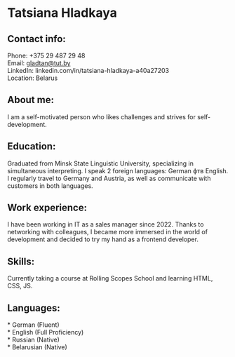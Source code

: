 
<h1> Tatsiana Hladkaya </h1>

<h2> Contact info: </h2>

Phone: +375 29 487 29 48 <br>
Email: gladtan@tut.by <br>
LinkedIn: linkedin.com/in/tatsiana-hladkaya-a40a27203 <br>
Location: Belarus <br>

<h2> About me:<br> </h2>
    I am a self-motivated person who likes challenges and strives for self-development.

<h2> Education:<br> </h2>
    Graduated from Minsk State Linguistic University, specializing in simultaneous interpreting. I speak 2 foreign languages: German фтв English. I regularly travel to Germany and Austria, as well as communicate with customers in both languages.

<h2> Work experience:<br> </h2>
    I have been working in IT as a sales manager since 2022. Thanks to networking with colleagues, I became more immersed in the world of development and decided to try my hand as a frontend developer.

<h2> Skills:<br> </h2>
Currently taking a course at Rolling Scopes School and learning HTML, CSS, JS.

<h2> Languages:<br> </h2>
* German (Fluent) <br>
* English (Full Proficiency) <br>
* Russian (Native) <br>
* Belarusian (Native) <br>



